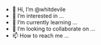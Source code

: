 - 👋 Hi, I’m @whitdevile
- 👀 I’m interested in ...
- 🌱 I’m currently learning ...
- 💞️ I’m looking to collaborate on ...
- 📫 How to reach me ...

<!---
whitdevile/whitdevile is a ✨ special ✨ repository because its `README.md` (this file) appears on your GitHub profile.
You can click the Preview link to take a look at your changes.
--->
